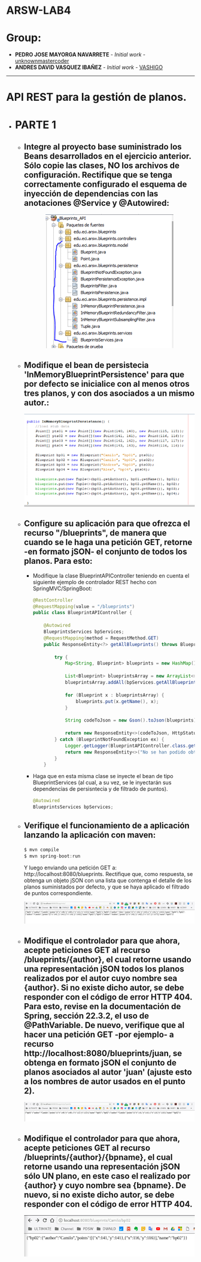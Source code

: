 # ARSW-LAB4

# Group:
+ **PEDRO JOSE MAYORGA NAVARRETE** - *Initial work* - [unknownmastercoder](https://github.com/unknownmastercoder)
+ **ANDRES DAVID VASQUEZ IBAÑEZ** - *Initial work* - [VASHIGO](https://github.com/vashigo)
----
# **API REST para la gestión de planos.**
+ # **PARTE 1**
     + ## Integre al proyecto base suministrado los Beans desarrollados en el ejercicio anterior. Sólo copie las clases, NO los archivos de configuración. Rectifique que se tenga correctamente configurado el esquema de inyección de dependencias con las anotaciones @Service y @Autowired:

        <p align="center">
        <img src=".\img\part1-1.PNG" />
        </p>

     + ## Modifique el bean de persistecia 'InMemoryBlueprintPersistence' para que por defecto se inicialice con al menos otros tres planos, y con dos asociados a un mismo autor.:

        <p align="center">
        <img src=".\img\part1-2.PNG" />
        </p>

     + ## Configure su aplicación para que ofrezca el recurso "/blueprints", de manera que cuando se le haga una petición GET, retorne -en formato jSON- el conjunto de todos los planos. Para esto:

        + Modifique la clase BlueprintAPIController teniendo en cuenta el siguiente ejemplo de controlador REST hecho con SpringMVC/SpringBoot:

            ```java
            @RestController
            @RequestMapping(value = "/blueprints")
            public class BlueprintAPIController {

                @Autowired
                BlueprintsServices bpServices;
                @RequestMapping(method = RequestMethod.GET)
                public ResponseEntity<?> getAllBlueprints() throws BlueprintNotFoundException {

                    try {
                        Map<String, Blueprint> blueprints = new HashMap();

                        List<Blueprint> blueprintsArray = new ArrayList<>();
                        blueprintsArray.addAll(bpServices.getAllBlueprints());

                        for (Blueprint x : blueprintsArray) {
                            blueprints.put(x.getName(), x);
                        }

                        String codeToJson = new Gson().toJson(blueprints);

                        return new ResponseEntity<>(codeToJson, HttpStatus.ACCEPTED);
                    } catch (BlueprintNotFoundException ex) {
                        Logger.getLogger(BlueprintAPIController.class.getName()).log(Level.SEVERE, null, ex);
                        return new ResponseEntity<>("No se han podido obtener los planos", HttpStatus.NOT_FOUND);
                    }
                }
            ```
        + Haga que en esta misma clase se inyecte el bean de tipo BlueprintServices (al cual, a su vez, se le inyectarán sus dependencias de persisntecia y de filtrado de puntos).

            ```java
            @Autowired
            BlueprintsServices bpServices;
            ```

     + ## Verifique el funcionamiento de a aplicación lanzando la aplicación con maven:

        ```java	
	    $ mvn compile
	    $ mvn spring-boot:run
        ```

        Y luego enviando una petición GET a: http://localhost:8080/blueprints. Rectifique que, como respuesta, se obtenga un objeto jSON con una lista que contenga el detalle de los planos suministados por defecto, y que se haya aplicado el filtrado de puntos correspondiente.

        <p align="center">
        <img src=".\img\part1-4.png" />
        </p>

     + ## Modifique el controlador para que ahora, acepte peticiones GET al recurso /blueprints/{author}, el cual retorne usando una representación jSON todos los planos realizados por el autor cuyo nombre sea {author}. Si no existe dicho autor, se debe responder con el código de error HTTP 404. Para esto, revise en la documentación de Spring, sección 22.3.2, el uso de @PathVariable. De nuevo, verifique que al hacer una petición GET -por ejemplo- a recurso http://localhost:8080/blueprints/juan, se obtenga en formato jSON el conjunto de planos asociados al autor 'juan' (ajuste esto a los nombres de autor usados en el punto 2).

        <p align="center">
        <img src=".\img\part1-5.png" />
        </p>    
            
    + ## Modifique el controlador para que ahora, acepte peticiones GET al recurso /blueprints/{author}/{bpname}, el cual retorne usando una representación jSON sólo UN plano, en este caso el realizado por {author} y cuyo nombre sea {bpname}. De nuevo, si no existe dicho autor, se debe responder con el código de error HTTP 404.

        <p align="center">
        <img src=".\img\part1-6.png" />
        </p>  
